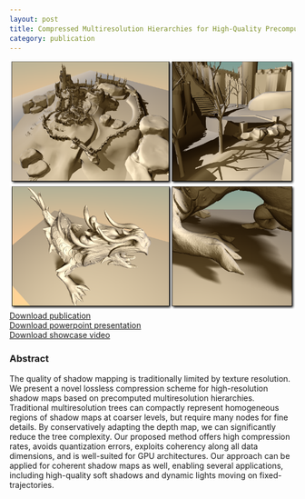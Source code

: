 ```yaml
---
layout: post
title: Compressed Multiresolution Hierarchies for High-Quality Precomputed Shadows
category: publication
---
```


<img src='/assets/publications/SBE16/SBE16.png' width='1000px'/>
<br>
<a href="/assets/publications/SBE16/SBE16.pdf" download>Download publication</a>
<br>
<a href="http://graphics.tudelft.nl/Publications-new/2016/SBE16/EG16_Slides-Compressed%20Multiresolution%20Hierarchies%20for%20High-Quality%20Precomputed%20Shadows.pptx" download>Download powerpoint presentation</a>
<br>
<a href="http://graphics.tudelft.nl/Publications-new/2016/SBE16/sbe16.mp4" download>Download showcase video</a>

### Abstract

The quality of shadow mapping is traditionally limited by texture resolution. We present a novel lossless compression scheme for high-resolution shadow maps based on precomputed multiresolution hierarchies. Traditional multiresolution trees can compactly represent homogeneous regions of shadow maps at coarser levels, but require many nodes for fine details. By conservatively adapting the depth map, we can significantly reduce the tree complexity. Our proposed method offers high compression rates, avoids quantization errors, exploits coherency along all data dimensions, and is well-suited for GPU architectures. Our approach can be applied for coherent shadow maps as well, enabling several applications, including high-quality soft shadows and dynamic lights moving on fixed-trajectories.



